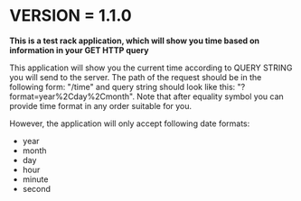 # VERSION = 1.1.0

**This is a test rack application, which will show you time based on information in your GET HTTP query**

This application will show you the current time according to QUERY STRING you will send to the server. The path of the request should be in the following form: "/time" and query string should look like this: "?format=year%2Cday%2Cmonth". Note that after equality symbol you can provide time format in any order suitable for you.

However, the application will only accept following date formats:

- year
- month
- day
- hour
- minute
- second
